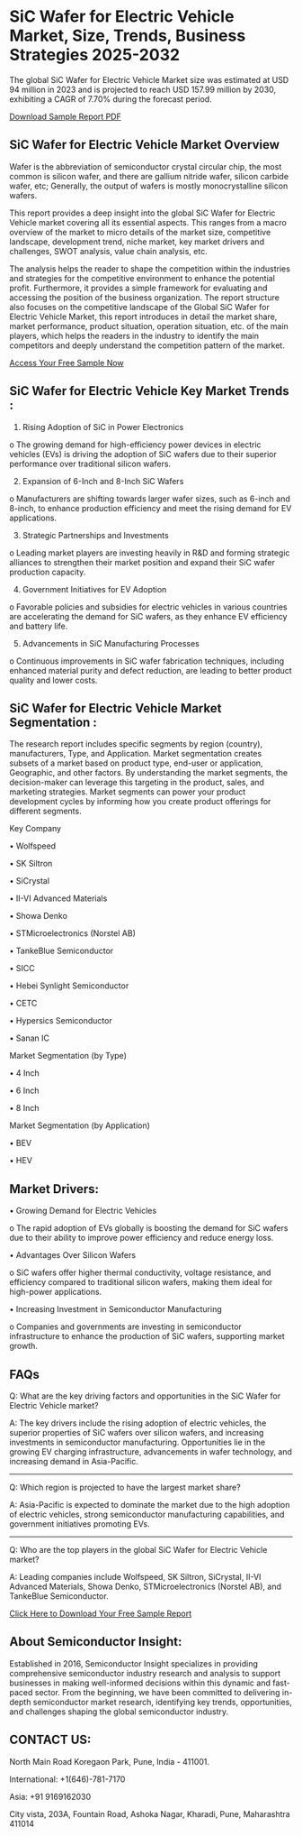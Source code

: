<h1>SiC Wafer for Electric Vehicle Market, Size, Trends, Business Strategies 2025-2032</h1>

The global SiC Wafer for Electric Vehicle Market size was estimated at USD 94 million in 2023 and is projected to reach USD 157.99 million by 2030, exhibiting a CAGR of 7.70% during the forecast period.

  [Download Sample Report PDF](https://semiconductorinsight.com/download-sample-report/?product_id=82151)

<h2>SiC Wafer for Electric Vehicle Market Overview</h2>

  Wafer is the abbreviation of semiconductor crystal circular chip, the most common is silicon wafer, and there are gallium nitride wafer, silicon carbide wafer, etc; Generally, the output of wafers is mostly monocrystalline silicon wafers.

This report provides a deep insight into the global SiC Wafer for Electric Vehicle market covering all its essential aspects. This ranges from a macro overview of the market to micro details of the market size, competitive landscape, development trend, niche market, key market drivers and challenges, SWOT analysis, value chain analysis, etc.

The analysis helps the reader to shape the competition within the industries and strategies for the competitive environment to enhance the potential profit. Furthermore, it provides a simple framework for evaluating and accessing the position of the business organization. The report structure also focuses on the competitive landscape of the Global SiC Wafer for Electric Vehicle Market, this report introduces in detail the market share, market performance, product situation, operation situation, etc. of the main players, which helps the readers in the industry to identify the main competitors and deeply understand the competition pattern of the market.

[Access Your Free Sample Now](https://semiconductorinsight.com/report/sic-wafer-for-electric-vehicle-market/)

<h2>SiC Wafer for Electric Vehicle Key Market Trends  :</h2>

1.	Rising Adoption of SiC in Power Electronics

o	The growing demand for high-efficiency power devices in electric vehicles (EVs) is driving the adoption of SiC wafers due to their superior performance over traditional silicon wafers.

2.	Expansion of 6-Inch and 8-Inch SiC Wafers

o	Manufacturers are shifting towards larger wafer sizes, such as 6-inch and 8-inch, to enhance production efficiency and meet the rising demand for EV applications.

3.	Strategic Partnerships and Investments

o	Leading market players are investing heavily in R&D and forming strategic alliances to strengthen their market position and expand their SiC wafer production capacity.

4.	Government Initiatives for EV Adoption

o	Favorable policies and subsidies for electric vehicles in various countries are accelerating the demand for SiC wafers, as they enhance EV efficiency and battery life.

5.	Advancements in SiC Manufacturing Processes

o	Continuous improvements in SiC wafer fabrication techniques, including enhanced material purity and defect reduction, are leading to better product quality and lower costs.

<h2>SiC Wafer for Electric Vehicle Market Segmentation :</h2>

The research report includes specific segments by region (country), manufacturers, Type, and Application. Market segmentation creates subsets of a market based on product type, end-user or application, Geographic, and other factors. By understanding the market segments, the decision-maker can leverage this targeting in the product, sales, and marketing strategies. Market segments can power your product development cycles by informing how you create product offerings for different segments.

Key Company

•	Wolfspeed

•	SK Siltron

•	SiCrystal

•	II-VI Advanced Materials

•	Showa Denko

•	STMicroelectronics (Norstel AB)

•	TankeBlue Semiconductor

•	SICC

•	Hebei Synlight Semiconductor

•	CETC

•	Hypersics Semiconductor

•	Sanan IC

Market Segmentation (by Type)

•	4 Inch

•	6 Inch

•	8 Inch

Market Segmentation (by Application)

•	BEV

•	HEV

<h2>Market Drivers:</h2>

•	Growing Demand for Electric Vehicles

o	The rapid adoption of EVs globally is boosting the demand for SiC wafers due to their ability to improve power efficiency and reduce energy loss.

•	Advantages Over Silicon Wafers

o	SiC wafers offer higher thermal conductivity, voltage resistance, and efficiency compared to traditional silicon wafers, making them ideal for high-power applications.

•	Increasing Investment in Semiconductor Manufacturing

o	Companies and governments are investing in semiconductor infrastructure to enhance the production of SiC wafers, supporting market growth.

<h2>FAQs</h2>

Q: What are the key driving factors and opportunities in the SiC Wafer for Electric Vehicle market?

A: The key drivers include the rising adoption of electric vehicles, the superior properties of SiC wafers over silicon wafers, and increasing investments in semiconductor manufacturing. Opportunities lie in the growing EV charging infrastructure, advancements in wafer technology, and increasing demand in Asia-Pacific.

________________________________________

Q: Which region is projected to have the largest market share?

A: Asia-Pacific is expected to dominate the market due to the high adoption of electric vehicles, strong semiconductor manufacturing capabilities, and government initiatives promoting EVs.

________________________________________

Q: Who are the top players in the global SiC Wafer for Electric Vehicle market?

A: Leading companies include Wolfspeed, SK Siltron, SiCrystal, II-VI Advanced Materials, Showa Denko, STMicroelectronics (Norstel AB), and TankeBlue Semiconductor.

[Click Here to Download Your Free Sample Report ](https://semiconductorinsight.com/download-sample-report/?product_id=82151)

<h2>About Semiconductor Insight:</h2>

Established in 2016, Semiconductor Insight specializes in providing comprehensive semiconductor industry research and analysis to support businesses in making well-informed decisions within this dynamic and fast-paced sector. From the beginning, we have been committed to delivering in-depth semiconductor market research, identifying key trends, opportunities, and challenges shaping the global semiconductor industry.

<h2>CONTACT US:</h2>

North Main Road Koregaon Park, Pune, India - 411001.

International: +1(646)-781-7170

Asia: +91 9169162030

City vista, 203A, Fountain Road, Ashoka Nagar, Kharadi, Pune, Maharashtra 411014

